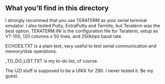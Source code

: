## What you'll find in this directory ##
I strongly recommed that you use TERATERM as your serial terminal emulator. I also tested Putty, ExtraPutty and Termite, but Teraterm was the best option. TERATERM.INI is the configuration file for Teraterm, setup as VT-100, 120 columns x 50 lines, and 250kbps baud rate.

ECHOES.TXT is a plain text, very useful to test serial communication and memory/disk operations.

_TO_DO_LIST.TXT is my to-do list, of course.

The UZI stuff is supposed to be a UNIX for Z80. I never tested it. Be my guest.
